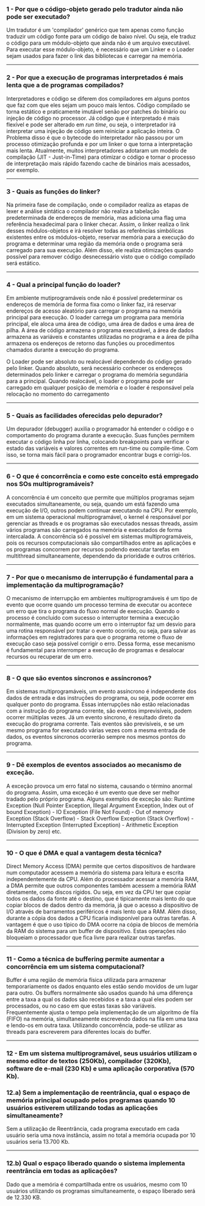 ### 1 - Por que o código-objeto gerado pelo tradutor ainda não pode ser executado?

Um tradutor é um 'compilador' genérico que tem apenas como função traduzir um código fonte para um código de baixo nível. Ou seja, ele traduz o código para um módulo-objeto que ainda não é um arquivo executável. Para executar esse módulo-objeto, é necessário que um Linker e o Loader sejam usados para fazer o link das bibliotecas e carregar na memória.

---

### 2 - Por que a execução de programas interpretados é mais lenta que a de programas compilados?

Interpretadores e código se diferem dos compiladores em alguns pontos que faz com que eles sejam um pouco mais lentos. Código compilado se torna estático e praticamente imutável senão por patches do binário ou injeção de código no processor. Já código que é interpretado é mais flexível e pode ser alterado em *run time*, ou seja, o interpretador irá interpretar uma injeção de código sem reiniciar a aplicação inteira. O Problema disso é que o bytecode do interpretador não passou por um processo otimização profunda e por um linker o que torna a interpretação mais lenta. Atualmente, muitos interpretadores adotaram um modelo de compilação (JIT - Just-in-Time) para otimizar o código e tornar o processo de interpretação mais rápido fazendo cache de binários mais acessados, por exemplo.

---

### 3 - Quais as funções do linker?

Na primeira fase de compilação, onde o compilador realiza as etapas de lexer e análise sintática o compilador não realiza a tabelação predeterminada de endereços de memória, mas adiciona uma flag uma referência hexadecimal para o linker checar. Assim, o linker realiza o link desses módulos-objetos e irá resolver todas as referências simbólicas existentes entre os módulos-objeto, reservar memória para a execução do programa e determinar uma região da memória onde o programa será carregado para sua execução. Além disso, ele realiza otimizações quando possível para remover código desnecessário visto que o código compilado será estático.

---

### 4 - Qual a principal função do loader?

Em ambiente mutiprogramáveis onde não é possível predeterminar os endereços de memória de forma fixa como o linker faz, irá reservar endereços de acesso aleatório para carregar o programa na memória principal para execução. O loader carrega um programa para memória principal, ele aloca uma área de código, uma área de dados e uma área de pilha. A área de código armazena o programa executável, a área de dados armazena as variáveis e constantes utilizadas no programa e a área de pilha armazena os endereços de retorno das funções ou procedimentos chamados durante a execução do programa.

O Loader pode ser absoluto ou realocável dependendo do código gerado pelo linker. Quando absoluto, será necessário conhecer os endereços determinados pelo linker e carregar o programa do memória segundária para a principal. Quando realocável, o loader o programa pode ser carregado em qualquer posição de memória e o loader é responsável pela relocação no momento do carregamento

---

### 5 - Quais as facilidades oferecidas pelo depurador?

Um depurador (debugger) auxilia o programador há entender o código e o comportamento do programa durante a execução. Suas funções permitem executar o código linha por linha, colocando breakpoints para verificar o estado das variáveis e valores correntes em run-time ou compile-time. Com isso, se torna mais fácil para o programador encontrar bugs e corrigi-los.

---

### 6 - O que é concorrência e como este conceito está empregado nos SOs multiprogramáveis?

A concorrência é um conceito que permite que múltiplos programas sejam executados simultaneamente, ou seja, quando um está fazendo uma execução de I/O, outros podem continuar executando na CPU. Por exemplo, em um sistema operacional multiprogramável, o kernel é responsável por gerenciar as threads e os programas são executados nessas threads, assim vários programas são carregados na memória e executados de forma intercalada. A concorrência só é possível em sistemas multiprogramáveis, pois os recursos computacionais são compartilhados entre as aplicações e os programas concorrem por recursos podendo executar tarefas em multithread simultaneamente, dependendo da prioridade e outros critérios.


---

### 7 - Por que o mecanismo de interrupção é fundamental para a implementação da multiprogramação?

O mecanismo de interrupção em ambientes multiprogramáveis é um tipo de evento que ocorre quando um processo termina de executar ou acontece um erro que tira o programa do fluxo normal de execução. Quando o processo é concluido com sucesso o interruptor termina a execução normalmente, mas quando ocorre um erro o interruptor faz um desvio para uma rotina responsável por tratar o evento ocorrido, ou seja, para salvar as informações em registradores para que o programa retome o fluxo de execução caso seja possível corrigir o erro. Dessa forma, esse mecanismo é fundamental para interromper a execução de programas e desalocar recursos ou recuperar de um erro.

---

### 8 - O que são eventos síncronos e assíncronos?

Em sistemas multiprogramáveis, um evento assíncrono é independente dos dados de entrada e das instruções do programa, ou seja, pode ocorrer em qualquer ponto do programa. Essas interrupções não estão relacionadas com a instrução do programa corrente, são eventos imprevisíveis, podem ocorrer múltiplas vezes. Já um evento síncrono, é resultado direto da execução do programa corrente. Tais eventos são previsíveis, e se um mesmo programa for executado várias vezes com a mesma entrada de dados, os eventos síncronos ocorrerão sempre nos mesmos pontos do programa.

---

### 9 - Dê exemplos de eventos associados ao mecanismo de exceção.

A exceção provoca um erro fatal no sistema, causando o término anormal do programa. Assim, uma exceção é um evento que deve ser melhor tradado pelo próprio programa. Alguns exemplos de exceção são: Runtime Exception (Null Pointer Exception, Illegal Argument Exception, Index out of bound Exception) - IO Exception (File Not Found) - Out of memory Exception (Stack Overflow) - Stack Overflow Exception (Stack Overflow) - Interrupted Exception (Interrupted Exception) - Arithmetic Exception (Division by zero) etc.


---

### 10 - O que é DMA e qual a vantagem desta técnica?

Direct Memory Access (DMA) permite que certos dispositivos de hardware num computador acessem a memória do sistema para leitura e escrita independentemente da CPU. Além do processador acessar a memória RAM, a DMA permite que outros componentes também acessem a memória RAM diretamente, como discos rígidos. Ou seja, em vez da CPU ter que copiar todos os dados da fonte até o destino, que é tipicamente mais lento do que copiar blocos de dados dentro da memória, já que o acesso a dispositivo de I/O através de barramentos periféricos é mais lento que a RAM. Além disso, durante a cópia dos dados a CPU ficaria indisponível para outras tarefas. A vantagem é que o uso típico do DMA ocorre na cópia de blocos de memória da RAM do sistema para um buffer de dispositivo. Estas operações não bloqueiam o processador que fica livre para realizar outras tarefas.

---

### 11 - Como a técnica de buffering permite aumentar a concorrência em um sistema computacional?

Buffer é uma região de memória física utilizada para armazenar temporariamente os dados enquanto eles estão sendo movidos de um lugar para outro. Os buffers normalmente são usados quando há uma diferença entre a taxa a qual os dados são recebidos e a taxa a qual eles podem ser processados, ou no caso em que estas taxas são variáveis. Frequentemente ajusta o tempo pela implementação de um algoritmo de fila (FIFO) na memória, simultaneamente escrevendo dados na fila em uma taxa e lendo-os em outra taxa. Utilizando concorrência, pode-se utilizar as threads para escreverem para diferentes locais do buffer.


---

### 12 - Em um sistema multiprogramável, seus usuários utilizam o mesmo editor de textos (250Kb), compilador (320Kb), software de e-mail (230 Kb) e uma aplicação corporativa (570 Kb).

### 12.a) Sem a implementação de reentrância, qual o espaço de memória principal ocupado pelos programas quando 10 usuários estiverem utilizando todas as aplicações simultaneamente?
Sem a utilização de Reentrância, cada programa executado em cada usuário seria uma nova instância, assim no total a memória ocupada por 10 usuários seria 13.700 Kb.




---

### 12.b) Qual o espaço liberado quando o sistema implementa reentrância em todas as aplicações?
Dado que a memória é compartilhada entre os usuários, mesmo com 10 usuários utilizando os programas simultaneamente, o espaço liberado será de 12.330 KB.